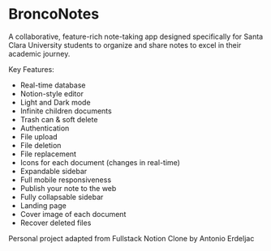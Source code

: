 # BroncoNotes
A collaborative, feature-rich note-taking app designed specifically for Santa Clara University students to organize and share notes to excel in their academic journey.

Key Features:

- Real-time database 
- Notion-style editor
- Light and Dark mode
- Infinite children documents
- Trash can & soft delete
- Authentication
- File upload
- File deletion
- File replacement
- Icons for each document (changes in real-time)
- Expandable sidebar
- Full mobile responsiveness
- Publish your note to the web
- Fully collapsable sidebar
- Landing page
- Cover image of each document
- Recover deleted files

Personal project adapted from Fullstack Notion Clone by Antonio Erdeljac

